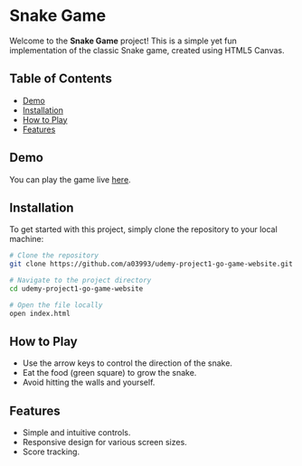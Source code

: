# Snake Game

Welcome to the **Snake Game** project! This is a simple yet fun implementation of the classic Snake game, created using HTML5 Canvas.

## Table of Contents

- [Demo](#demo)
- [Installation](#installation)
- [How to Play](#how-to-play)
- [Features](#features)

## Demo

You can play the game live [here](https://snake-game-2024.netlify.app/).

## Installation

To get started with this project, simply clone the repository to your local machine:

```bash
# Clone the repository
git clone https://github.com/a03993/udemy-project1-go-game-website.git

# Navigate to the project directory
cd udemy-project1-go-game-website

# Open the file locally
open index.html
```

## How to Play

- Use the arrow keys to control the direction of the snake.
- Eat the food (green square) to grow the snake.
- Avoid hitting the walls and yourself.

## Features

- Simple and intuitive controls.
- Responsive design for various screen sizes.
- Score tracking.
